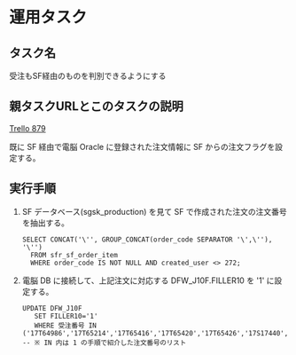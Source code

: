 # 運用タスク

## タスク名

受注もSF経由のものを判別できるようにする

## 親タスクURLとこのタスクの説明

[Trello 879](https://trello.com/c/VKEfpOlS/879-3-受注もsf経由のものを判別できるようにする-05)

既に SF 経由で電脳 Oracle に登録された注文情報に SF からの注文フラグを設定する。

## 実行手順

1. SF データベース(sgsk_production) を見て SF で作成された注文の注文番号を抽出する。
    ```
    SELECT CONCAT('\'', GROUP_CONCAT(order_code SEPARATOR '\',\''), '\'')
      FROM sfr_sf_order_item
      WHERE order_code IS NOT NULL AND created_user <> 272;
    ```
1. 電脳 DB に接続して、上記注文に対応する DFW_J10F.FILLER10 を '1' に設定する。
   ```
   UPDATE DFW_J10F
      SET FILLER10='1'
      WHERE 受注番号 IN ('17T64986','17T65214','17T65416','17T65420','17T65426','17S17440','17T65585','17T65837','17T65957','17T66039','17S17653','17T66151','17T66162','17T66176','17T66177','17T66191','17S17693','17S17694','17T66219','17T66225','17T66366','17T66379','17T66396','17S17791','17T66555','17T66556','17S17814','17S17816','17T66583','17T66602','17S18078','17S18079','17S18082','17S18083','17T71814','17T71815','17T71822','17T71954','17T71976','17T72014','17T72304','17T73349','17T73357','17T73572','17T73741','17T73933','17S19895','17S19897','17T73949','17T74222','17T74735','17T75045','17T75061','17T75210','17S20287','17S20378','17T75863','17T76977','17T77675','17S20870','17T78347','17T82141','17T82151','17T82200','17T82201','17T82202','17T83521','18T02966','18S00792');
   -- ※ IN 内は 1 の手順で紹介した注文番号のリスト
   ```
